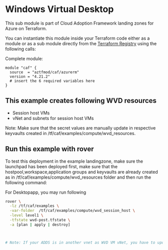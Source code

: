 # Windows Virtual Desktop 

This sub module is part of Cloud Adoption Framework landing zones for Azure on Terraform.

You can instantiate this module inside your Terraform code either as a module or as a sub module directly from the [Terraform Registry](https://registry.terraform.io/modules/aztfmod/caf/azurerm/latest) using the following calls:

Complete module:
```hcl
module "caf" {
  source  = "aztfmod/caf/azurerm"
  version = "4.21.2"
  # insert the 6 required variables here
}
```

## This example creates following WVD resources

* Session host VMs
* vNet and subnets for session host VMs

Note: Make sure that the secret values are manually update in respective keyvaults created in /tf/caf/examples/compute/wvd_resources. 


## Run this example with rover

To test this deployment in the example landingzone, make sure the launchpad has been deployed first, make sure that the hostpool,workspace,application groups and keyvaults are already created as in /tf/caf/examples/compute/wvd_resources folder and then run the following command:


For Desktopapp, you may run following 

```bash
rover \
  -lz /tf/caf/examples \
  -var-folder  /tf/caf/examples/compute/wvd_session_host \
  -level level1 \
  -tfstate wvd-post.tfstate \
  -a [plan | apply | destroy]
```

```bash


# Note: If your ADDS is in another vnet as WVD VM vNet, you have to update dns servers as in ADDS and peer with AADDS vnet.  


